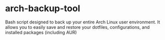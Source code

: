 # arch-backup-tool
 Bash script designed to back up your entire Arch Linux user environment. It allows you to easily save and restore your dotfiles, configurations, and installed packages (including AUR)

